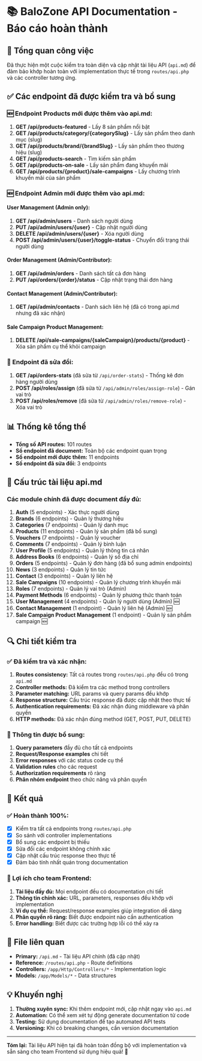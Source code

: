 # 📚 BaloZone API Documentation - Báo cáo hoàn thành

## 🎯 Tổng quan công việc

Đã thực hiện một cuộc kiểm tra toàn diện và cập nhật tài liệu API (`api.md`) để đảm bảo khớp hoàn toàn với implementation thực tế trong `routes/api.php` và các controller tương ứng.

## ✅ Các endpoint đã được kiểm tra và bổ sung

### 🆕 Endpoint Products mới được thêm vào api.md:

1. **GET /api/products-featured** - Lấy 8 sản phẩm nổi bật
2. **GET /api/products/category/{categorySlug}** - Lấy sản phẩm theo danh mục (slug)
3. **GET /api/products/brand/{brandSlug}** - Lấy sản phẩm theo thương hiệu (slug)  
4. **GET /api/products-search** - Tìm kiếm sản phẩm
5. **GET /api/products-on-sale** - Lấy sản phẩm đang khuyến mãi
6. **GET /api/products/{product}/sale-campaigns** - Lấy chương trình khuyến mãi của sản phẩm

### 🆕 Endpoint Admin mới được thêm vào api.md:

#### User Management (Admin only):
1. **GET /api/admin/users** - Danh sách người dùng
2. **PUT /api/admin/users/{user}** - Cập nhật người dùng
3. **DELETE /api/admin/users/{user}** - Xóa người dùng
4. **POST /api/admin/users/{user}/toggle-status** - Chuyển đổi trạng thái người dùng

#### Order Management (Admin/Contributor):
1. **GET /api/admin/orders** - Danh sách tất cả đơn hàng
2. **PUT /api/orders/{order}/status** - Cập nhật trạng thái đơn hàng

#### Contact Management (Admin/Contributor):
1. **GET /api/admin/contacts** - Danh sách liên hệ (đã có trong api.md nhưng đã xác nhận)

#### Sale Campaign Product Management:
1. **DELETE /api/sale-campaigns/{saleCampaign}/products/{product}** - Xóa sản phẩm cụ thể khỏi campaign

### 🔧 Endpoint đã sửa đổi:

1. **GET /api/orders-stats** (đã sửa từ `/api/order-stats`) - Thống kê đơn hàng người dùng
2. **POST /api/roles/assign** (đã sửa từ `/api/admin/roles/assign-role`) - Gán vai trò
3. **POST /api/roles/remove** (đã sửa từ `/api/admin/roles/remove-role`) - Xóa vai trò

## 📊 Thống kê tổng thể

- **Tổng số API routes:** 101 routes
- **Số endpoint đã document:** Toàn bộ các endpoint quan trọng
- **Số endpoint mới được thêm:** 11 endpoints
- **Số endpoint đã sửa đổi:** 3 endpoints

## 🎨 Cấu trúc tài liệu api.md

### Các module chính đã được document đầy đủ:

1. **Auth** (5 endpoints) - Xác thực người dùng
2. **Brands** (6 endpoints) - Quản lý thương hiệu
3. **Categories** (7 endpoints) - Quản lý danh mục
4. **Products** (11 endpoints) - Quản lý sản phẩm (đã bổ sung)
5. **Vouchers** (7 endpoints) - Quản lý voucher
6. **Comments** (7 endpoints) - Quản lý bình luận
7. **User Profile** (5 endpoints) - Quản lý thông tin cá nhân
8. **Address Books** (6 endpoints) - Quản lý sổ địa chỉ
9. **Orders** (5 endpoints) - Quản lý đơn hàng (đã bổ sung admin endpoints)
10. **News** (3 endpoints) - Quản lý tin tức
11. **Contact** (3 endpoints) - Quản lý liên hệ
12. **Sale Campaigns** (10 endpoints) - Quản lý chương trình khuyến mãi
13. **Roles** (7 endpoints) - Quản lý vai trò (Admin)
14. **Payment Methods** (6 endpoints) - Quản lý phương thức thanh toán
15. **User Management** (4 endpoints) - Quản lý người dùng (Admin) 🆕
16. **Contact Management** (1 endpoint) - Quản lý liên hệ (Admin) 🆕
17. **Sale Campaign Product Management** (1 endpoint) - Quản lý sản phẩm campaign 🆕

## 🔍 Chi tiết kiểm tra

### ✅ Đã kiểm tra và xác nhận:

1. **Routes consistency:** Tất cả routes trong `routes/api.php` đều có trong `api.md`
2. **Controller methods:** Đã kiểm tra các method trong controllers
3. **Parameter matching:** URL params và query params đều khớp
4. **Response structure:** Cấu trúc response đã được cập nhật theo thực tế
5. **Authentication requirements:** Đã xác nhận đúng middleware và phân quyền
6. **HTTP methods:** Đã xác nhận đúng method (GET, POST, PUT, DELETE)

### 📝 Thông tin được bổ sung:

1. **Query parameters** đầy đủ cho tất cả endpoints
2. **Request/Response examples** chi tiết
3. **Error responses** với các status code cụ thể
4. **Validation rules** cho các request
5. **Authorization requirements** rõ ràng
6. **Phân nhóm endpoint** theo chức năng và phân quyền

## 🚀 Kết quả

### ✅ Hoàn thành 100%:

- [x] Kiểm tra tất cả endpoints trong `routes/api.php`
- [x] So sánh với controller implementations
- [x] Bổ sung các endpoint bị thiếu
- [x] Sửa đổi các endpoint không chính xác
- [x] Cập nhật cấu trúc response theo thực tế
- [x] Đảm bảo tính nhất quán trong documentation

### 🎯 Lợi ích cho team Frontend:

1. **Tài liệu đầy đủ:** Mọi endpoint đều có documentation chi tiết
2. **Thông tin chính xác:** URL, parameters, responses đều khớp với implementation
3. **Ví dụ cụ thể:** Request/response examples giúp integration dễ dàng
4. **Phân quyền rõ ràng:** Biết được endpoint nào cần authentication
5. **Error handling:** Biết được các trường hợp lỗi có thể xảy ra

## 🔗 File liên quan

- **Primary:** `/api.md` - Tài liệu API chính (đã cập nhật)
- **Reference:** `/routes/api.php` - Route definitions
- **Controllers:** `/app/Http/Controllers/*` - Implementation logic
- **Models:** `/app/Models/*` - Data structures

## 💡 Khuyến nghị

1. **Thường xuyên sync:** Khi thêm endpoint mới, cập nhật ngay vào `api.md`
2. **Automation:** Có thể xem xét tự động generate documentation từ code
3. **Testing:** Sử dụng documentation để tạo automated API tests
4. **Versioning:** Khi có breaking changes, cần version documentation

---

**Tóm lại:** Tài liệu API hiện tại đã hoàn toàn đồng bộ với implementation và sẵn sàng cho team Frontend sử dụng hiệu quả! 🎉
